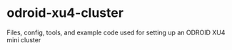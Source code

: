 # odroid-xu4-cluster
Files, config, tools, and example code used for setting up an ODROID XU4 mini cluster

